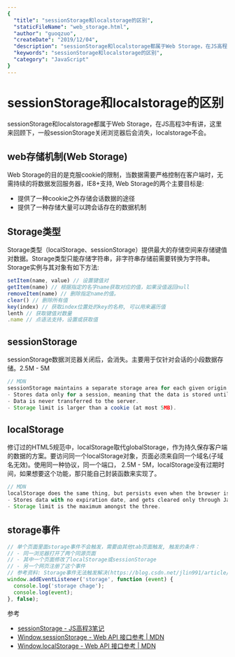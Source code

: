 ```yaml
---
{
  "title": "sessionStorage和localstorage的区别",
  "staticFileName": "web_storage.html",
  "author": "guoqzuo",
  "createDate": "2019/12/04",
  "description": "sessionStorage和localstorage都属于Web Storage，在JS高程3中有讲，这里来回顾下，一般sessionStorage关闭浏览器后会消失，localstorage不会。",
  "keywords": "sessionStorage和localstorage的区别",
  "category": "JavaScript"
}
---
```


# sessionStorage和localstorage的区别

sessionStorage和localstorage都属于Web Storage，在JS高程3中有讲，这里来回顾下，一般sessionStorage关闭浏览器后会消失，localstorage不会。

## web存储机制(Web Storage)
Web Storage的目的是克服cookie的限制，当数据需要严格控制在客户端时，无需持续的将数据发回服务器，IE8+支持, Web Storage的两个主要目标是:
- 提供了一种cookie之外存储会话数据的途径
- 提供了一种存储大量可以跨会话存在的数据机制

## Storage类型
Storage类型（localStorage、sessionStorage）提供最大的存储空间来存储键值对数据。Storage类型只能存储字符串，非字符串存储前需要转换为字符串。Storage实例与其对象有如下方法:
```js
setItem(name, value) // 设置键值对
getItem(name) // 根据指定的名字name获取对应的值，如果没值返回null
removeItem(name) // 删除指定name的值。
clear() // 删除所有值
key(index) // 获取index位置处的key的名称, 可以用来遍历值
lenth // 获取键值对数量
.name // 点语法支持，设置或获取值
```
## sessionStorage
sessionStorage数据浏览器关闭后，会消失。主要用于仅针对会话的小段数据存储。2.5M - 5M
```js
// MDN
sessionStorage maintains a separate storage area for each given origin that's available for the duration of the page session (as long as the browser is open, including page reloads and restores)
- Stores data only for a session, meaning that the data is stored until the browser (or tab) is closed.
- Data is never transferred to the server.
- Storage limit is larger than a cookie (at most 5MB).
```

## localStorage
修订过的HTML5规范中，localStorage取代globalStorage，作为持久保存客户端的数据的方案。要访问同一个localStorage对象，页面必须来自同一个域名(子域名无效)。使用同一种协议，同一个端口， 2.5M - 5M，localStorage没有过期时间，如果想要这个功能，那只能自己封装函数来实现了。

```js
// MDN
localStorage does the same thing, but persists even when the browser is closed and reopened.
- Stores data with no expiration date, and gets cleared only through JavaScript, or clearing the Browser cache / Locally Stored Data.
- Storage limit is the maximum amongst the three.
```

## storage事件
```js
// 单个页面里面storage事件不会触发，需要由其他tab页面触发, 触发的条件：
// - 同一浏览器打开了两个同源页面
// - 其中一个页面修改了localStorage或sessionStorage
// - 另一个网页注册了这个事件
// 参考资料: Storage事件无法触发解决(https://blog.csdn.net/jlin991/article/details/55855524)
window.addEventListener('storage', function (event) {
  console.log('storage chage');
  console.log(event);
}, false);
```

参考
-  [sessionStorage - JS高程3笔记](https://www.yuque.com/guoqzuo/js_es6/sp2k81#sessionStorage)
- [Window.sessionStorage - Web API 接口参考 | MDN](https://developer.mozilla.org/zh-CN/docs/Web/API/Window/sessionStorage)
- [Window.localStorage - Web API 接口参考 | MDN](https://developer.mozilla.org/zh-CN/docs/Web/API/Window/localStorage)